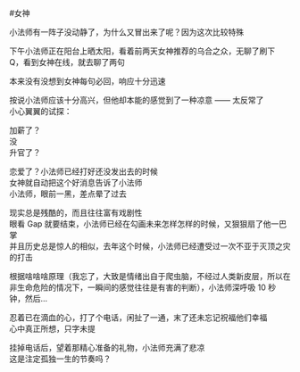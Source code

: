 #女神


小法师有一阵子没动静了，为什么又冒出来了呢？因为这次比较特殊   

下午小法师正在阳台上晒太阳，看着前两天女神推荐的乌合之众，无聊了刷下 Q，看到女神在线，就去聊了两句  

本来没有没想到女神每句必回，响应十分迅速  

按说小法师应该十分高兴，但他却本能的感觉到了一种凉意 —— 太反常了  
小心翼翼的试探：  

加薪了？  
没  
升官了？  

恋爱了？小法师已经打好还没发出去的时候  
女神就自动把这个好消息告诉了小法师  
小法师，眼前一黑，差点晕了过去    

现实总是残酷的，而且往往富有戏剧性  
眼看 Gap 就要结束，小法师已经在勾画未来怎样怎样的时候，又狠狠扇了他一巴掌    
并且历史总是惊人的相似，去年这个时候，小法师已经遭受过一次不亚于灭顶之灾的打击    

根据啥啥啥原理（我忘了，大致是情绪出自于爬虫脑，不经过人类新皮层，所以在非生命危险的情况下，一瞬间的感觉往往是有害的判断），小法师深呼吸 10 秒钟，然后...

忍着已在滴血的心，打了个电话，闲扯了一通，末了还未忘记祝福他们幸福  
心中真正所想，只字未提  

挂掉电话后，望着那精心准备的礼物，小法师充满了悲凉  
这是注定孤独一生的节奏吗？  
